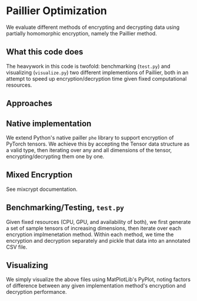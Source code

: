 # Paillier Optimization
We evaluate different methods of encrypting and decrypting data using partially homomorphic encryption, namely the Paillier method. 

## What this code does
The heavywork in this code is twofold: benchmarking (`test.py`) and visualizing (`visualize.py`) two different implementions of Paillier, both in an attempt to speed up encryption/decryption time given fixed computational resources.

## Approaches
## Native implementation
We extend Python's native pailler `phe` library to support encryption of PyTorch tensors. We achieve this by accepting the Tensor data structure as a valid type, then iterating over any and all dimensions of the tensor, encrypting/decrypting them one by one. 

## Mixed Encryption
See mixcrypt documentation. 

## Benchmarking/Testing, `test.py`
Given fixed resources (CPU, GPU, and availability of both), we first generate a set of sample tensors of increasing dimensions, then iterate over each encryption implmenetation method. Within each method, we time the encryption and decryption separately and pickle that data into an annotated CSV file. 

## Visualizing
We simply visualize the above files using MatPlotLib's PyPlot, noting factors of difference between any given implementation method's encryption and decryption performance. 
